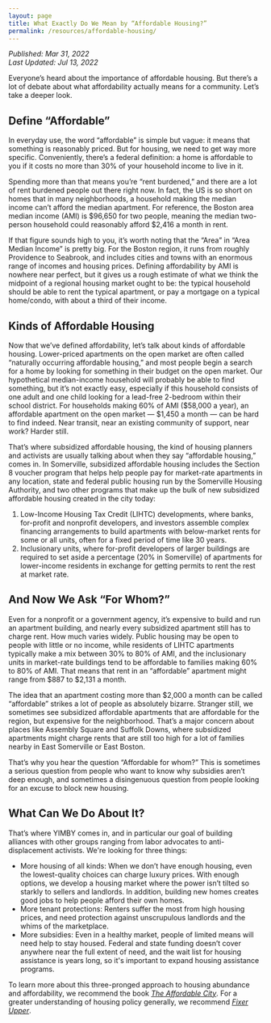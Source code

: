 ```yaml
---
layout: page
title: What Exactly Do We Mean by “Affordable Housing?”
permalink: /resources/affordable-housing/
---
```

_Published: <time datetime="2022-03-31T15:04:00-0400">Mar 31, 2022</time>_  
_Last Updated: <time datetime="2022-07-13T15:54:00-0400">Jul 13, 2022</time>_

Everyone’s heard about the importance of affordable housing. But there’s a lot of debate about what affordability actually means for a community. Let’s take a deeper look.

## Define “Affordable”

In everyday use, the word “affordable” is simple but vague: it means that something is reasonably priced. But for housing, we need to get way more specific. Conveniently, there’s a federal definition: a home is affordable to you if it costs no more than 30% of your household income to live in it.

Spending more than that means you’re “rent burdened,” and there are a lot of rent burdened people out there right now. In fact, the US is so short on homes that in many neighborhoods, a household making the median income can’t afford the median apartment. For reference, the Boston area median income (AMI) is $96,650 for two people, meaning the median two-person household could reasonably afford $2,416 a month in rent.

If that figure sounds high to you, it’s worth noting that the “Area” in “Area Median Income” is pretty big. For the Boston region, it runs from roughly Providence to Seabrook, and includes cities and towns with an enormous range of incomes and housing prices. Defining affordability by AMI is nowhere near perfect, but it gives us a rough estimate of what we think the midpoint of a regional housing market ought to be: the typical household should be able to rent the typical apartment, or pay a mortgage on a typical home/condo, with about a third of their income.

## Kinds of Affordable Housing

Now that we’ve defined affordability, let’s talk about kinds of affordable housing. Lower-priced apartments on the open market are often called “naturally occurring affordable housing,” and most people begin a search for a home by looking for something in their budget on the open market. Our hypothetical median-income household will probably be able to find something, but it’s not exactly easy, especially if this household consists of one adult and one child looking for a lead-free 2-bedroom within their school district. For households making 60% of AMI ($58,000 a year), an affordable apartment on the open market — $1,450 a month — can be hard to find indeed. Near transit, near an existing community of support, near work? Harder still.

That’s where subsidized affordable housing, the kind of housing planners and activists are usually talking about when they say “affordable housing,” comes in. In Somerville, subsidized affordable housing includes the Section 8 voucher program that helps help people pay for market-rate apartments in any location, state and federal public housing run by the Somerville Housing Authority, and two other programs that make up the bulk of new subsidized affordable housing created in the city today:

1. Low-Income Housing Tax Credit (LIHTC) developments, where banks, for-profit and nonprofit developers, and investors assemble complex financing arrangements to build apartments with below-market rents for some or all units, often for a fixed period of time like 30 years.
2. Inclusionary units, where for-profit developers of larger buildings are required to set aside a percentage (20% in Somerville) of apartments for lower-income residents in exchange for getting permits to rent the rest at market rate.

## And Now We Ask “For Whom?”

Even for a nonprofit or a government agency, it’s expensive to build and run an apartment building, and nearly every subsidized apartment still has to charge rent. How much varies widely. Public housing may be open to people with little or no income, while residents of LIHTC apartments typically make a mix between 30% to 80% of AMI, and the inclusionary units in market-rate buildings tend to be affordable to families making 60% to 80% of AMI. That means that rent in an “affordable” apartment might range from $887 to $2,131 a month.

The idea that an apartment costing more than $2,000 a month can be called “affordable” strikes a lot of people as absolutely bizarre. Stranger still, we sometimes see subsidized affordable apartments that are affordable for the region, but expensive for the neighborhood. That’s a major concern about places like Assembly Square and Suffolk Downs, where subsidized apartments might charge rents that are still too high for a lot of families nearby in East Somerville or East Boston.

That’s why you hear the question “Affordable for whom?” This is sometimes a serious question from people who want to know why subsidies aren’t deep enough, and sometimes a disingenuous question from people looking for an excuse to block new housing.

## What Can We Do About It?

That’s where YIMBY comes in, and in particular our goal of building alliances with other groups ranging from labor advocates to anti-displacement activists. We're looking for three things:

* More housing of all kinds: When we don’t have enough housing, even the lowest-quality choices can charge luxury prices. With enough options, we develop a housing market where the power isn’t tilted so starkly to sellers and landlords. In addition, building new homes creates good jobs to help people afford their own homes. 
* More tenant protections: Renters suffer the most from high housing prices, and need protection against unscrupulous landlords and the whims of the marketplace.
* More subsidies: Even in a healthy market, people of limited means will need help to stay housed. Federal and state funding doesn’t cover anywhere near the full extent of need, and the wait list for housing assistance is years long, so it's important to expand housing assistance programs.

To learn more about this three-pronged approach to housing abundance and affordability, we recommend the book [_The Affordable City_](https://islandpress.org/books/affordable-city). For a greater understanding of housing policy generally, we recommend [_Fixer Upper_](https://www.indiebound.org/book/9780815739289).
